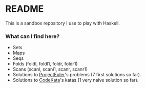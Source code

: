 # README #

This is a sandbox repository I use to play with Haskell.

### What can I find here? ###

* Sets
* Maps
* Seqs
* Folds (foldl, foldl1, foldr, foldr1)
* Scans (scanl, scanl1, scanr, scanr1)
* Solutions to [ProjectEuler](https://projecteuler.net/archives)'s problems (7 first solutions so far).
* Solutions to [CodeKata](http://codekata.com)'s katas (1 very naive solution so far).
